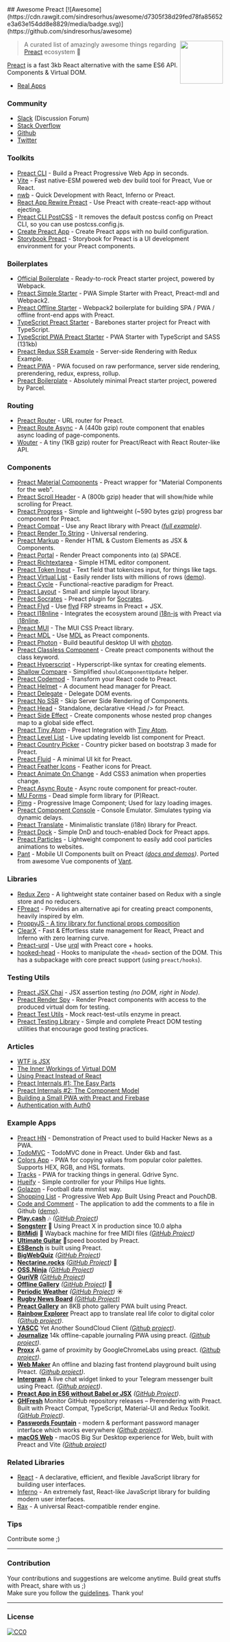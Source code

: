 <div class="github-widget" data-repo="preactjs/awesome-preact"></div>
<script async src="https://pagead2.googlesyndication.com/pagead/js/adsbygoogle.js"></script><ins class="adsbygoogle" style="display:block" data-ad-client="ca-pub-6890694312814945" data-ad-slot="5473692530" data-ad-format="auto"  data-full-width-responsive="true"></ins><script>(adsbygoogle = window.adsbygoogle || []).push({});</script>
## Awesome Preact [![Awesome](https://cdn.rawgit.com/sindresorhus/awesome/d7305f38d29fed78fa85652e3a63e154dd8e8829/media/badge.svg)](https://github.com/sindresorhus/awesome)

[<img src="https://rawgit.com/ooade/awesome-preact/master/preact-logo.svg" align="right" width="100">](https://preactjs.com)

> A curated list of amazingly awesome things regarding [Preact](https://github.com/developit/preact) ecosystem :star2:

[Preact](https://github.com/developit/preact) is a fast 3kb React alternative with the same ES6 API. Components & Virtual DOM.

- [Real Apps](https://preactjs.com/about/we-are-using)

### Community
- [Slack](https://preact-slack.now.sh) (Discussion Forum)
- [Stack Overflow](https://stackoverflow.com/questions/tagged/preact)
- [Github](https://github.com/developit/preact)
- [Twitter](https://twitter.com/preactjs)

### Toolkits
- [Preact CLI](https://github.com/developit/preact-cli) - Build a Preact Progressive Web App in seconds.
- [Vite](https://github.com/vitejs/vite) - Fast native-ESM powered web dev build tool for Preact, Vue or React.
- [nwb](https://github.com/insin/nwb) - Quick Development with React, Inferno or Preact.
- [React App Rewire Preact](https://github.com/timarney/react-app-rewired) - Use Preact with create-react-app without ejecting.
- [Preact CLI PostCSS](https://github.com/SaraVieira/preact-cli-postcss) - It removes the default postcss config on Preact CLI, so you can use postcss.config.js.
- [Create Preact App](https://github.com/just-boris/create-preact-app) - Create Preact apps with no build configuration.
- [Storybook Preact](https://github.com/storybooks/storybook/tree/next/app/preact) - Storybook for Preact is a UI development environment for your Preact components.

### Boilerplates
- [Official Boilerplate](https://github.com/developit/preact-boilerplate) - Ready-to-rock Preact starter project, powered by Webpack.
- [Preact Simple Starter](https://github.com/ooade/PreactSimpleStarter) - PWA Simple Starter with Preact, Preact-mdl and Webpack2.
- [Preact Offline Starter](https://github.com/lukeed/preact-starter) - Webpack2 boilerplate for building SPA / PWA / offline front-end apps with Preact.
- [TypeScript Preact Starter](https://github.com/nickytonline/ts-preact-starter) - Barebones starter project for Preact with TypeScript.
- [TypeScript PWA Preact Starter](https://github.com/bmitchinson/preact-typescript-pwa-starter) - PWA Starter with TypeScript and SASS (131kb)
- [Preact Redux SSR Example](https://github.com/csbun/preact-redux-ssr-example) - Server-side Rendering with Redux Example.
- [Preact PWA](https://github.com/ezekielchentnik/preact-pwa) - PWA focused on raw performance, server side rendering, prerendering, redux, express, rollup.
- [Preact Boilerplate](https://github.com/therealparmesh/preact-boilerplate) - Absolutely minimal Preact starter project, powered by Parcel.

### Routing
- [Preact Router](https://github.com/developit/preact-router) - URL router for Preact.
- [Preact Route Async](https://github.com/mjanssen/preact-route-async) - A (440b gzip) route component that enables async loading of page-components.
- [Wouter](https://github.com/molefrog/wouter) - A tiny (1KB gzip) router for Preact/React with React Router-like API.

### Components
- [Preact Material Components](https://github.com/prateekbh/preact-material-components) - Preact wrapper for "Material Components for the web".
- [Preact Scroll Header](https://github.com/lukeed/preact-scroll-header) - A (800b gzip) header that will show/hide while scrolling for Preact.
- [Preact Progress](https://github.com/lukeed/preact-progress) - Simple and lightweight (~590 bytes gzip) progress bar component for Preact.
- [Preact Compat](https://git.io/preact-compat) - Use any React library with Preact *([full example](http://git.io/preact-compat-example))*.
- [Preact Render To String](https://git.io/preact-render-to-string) - Universal rendering.
- [Preact Markup](https://git.io/preact-markup) - Render HTML & Custom Elements as JSX & Components.
- [Preact Portal](https://git.io/preact-portal) - Render Preact components into (a) SPACE.
- [Preact Richtextarea](https://git.io/preact-richtextarea) - Simple HTML editor component.
- [Preact Token Input](https://github.com/developit/preact-token-input) - Text field that tokenizes input, for things like tags.
- [Preact Virtual List](https://github.com/developit/preact-virtual-list) - Easily render lists with millions of rows ([demo](https://jsfiddle.net/developit/qqan9pdo/)).
- [Preact Cycle](https://git.io/preact-cycle) - Functional-reactive paradigm for Preact.
- [Preact Layout](https://download.github.io/preact-layout/) - Small and simple layout library.
- [Preact Socrates](https://github.com/matthewmueller/preact-socrates) - Preact plugin for [Socrates](http://github.com/matthewmueller/socrates).
- [Preact Flyd](https://github.com/xialvjun/preact-flyd) - Use [flyd](https://github.com/paldepind/flyd) FRP streams in Preact + JSX.
- [Preact I18nline](https://github.com/download/preact-i18nline) - Integrates the ecosystem around [i18n-js](https://github.com/everydayhero/i18n-js) with Preact via [i18nline](https://github.com/download/i18nline).
- [Preact MUI](https://git.io/v1aVO) - The MUI CSS Preact library.
- [Preact MDL](https://git.io/preact-mdl) - Use [MDL](https://getmdl.io) as Preact components.
- [Preact Photon](https://git.io/preact-photon) - Build beautiful desktop UI with [photon](http://photonkit.com).
- [Preact Classless Component](https://github.com/ld0rman/preact-classless-component) - Create preact components without the class keyword.
- [Preact Hyperscript](https://github.com/queckezz/preact-hyperscript) - Hyperscript-like syntax for creating elements.
- [Shallow Compare](https://github.com/tkh44/shallow-compare) - Simplified `shouldComponentUpdate` helper.
- [Preact Codemod](https://github.com/vutran/preact-codemod) - Transform your React code to Preact.
- [Preact Helmet](https://github.com/download/preact-helmet) - A document head manager for Preact.
- [Preact Delegate](https://github.com/NekR/preact-delegate) - Delegate DOM events.
- [Preact No SSR](https://github.com/gufsky/preact-no-ssr) - Skip Server Side Rendering of Components.
- [Preact Head](https://github.com/matthewmueller/preact-head) - Standalone, declarative \<Head /\> for Preact.
- [Preact Side Effect](https://github.com/ooade/preact-side-effect) - Create components whose nested prop changes map to a global side effect.
- [Preact Tiny Atom](https://github.com/KwanMan/preact-tiny-atom) - Preact Integration with [Tiny Atom](https://github.com/qubitproducts/tiny-atom).
- [Preact Level List](https://github.com/juliangruber/preact-level-list) - Live updating leveldb list component for Preact.
- [Preact Country Picker](https://github.com/bboydflo/flagstrap-preact) - Country picker based on bootstrap 3 made for Preact.
- [Preact Fluid](https://github.com/ajainvivek/preact-fluid) - A minimal UI kit for Preact.
- [Preact Feather Icons](https://github.com/ForsakenHarmony/preact-feather) - Feather icons for Preact.
- [Preact Animate On Change](https://github.com/Sobesednik/preact-animate-on-change) - Add CSS3 animation when properties change.
- [Preact Async Route](https://github.com/prateekbh/preact-async-route) - Async route component for preact-router.
- [MU Forms](https://github.com/mobiushorizons/mu-forms) - Dead simple form library for (P)React.
- [Pimg](https://github.com/ooade/pimg) - Progressive Image Component; Used for lazy loading images.
- [Preact Component Console](https://github.com/haensl/preact-component-console) - Console Emulator. Simulates typing via dynamic delays.
- [Preact Translate](https://github.com/DenysVuika/preact-translate) - Minimalistic translate (i18n) library for Preact.
- [Preact Dock](https://github.com/TimDaub/preact-touchable-dock) - Simple DnD and touch-enabled Dock for Preact apps.
- [Preact Particles](https://github.com/matteobruni/tsparticles#preact) - Lightweight component to easily add cool particles animations to websites.
- [Pant](https://github.com/webyom/pant) - Mobile UI Components built on Preact *([docs and demos](https://webyom.github.io/pant))*. Ported from awesome Vue components of [Vant](https://github.com/youzan/vant).

### Libraries
- [Redux Zero](https://github.com/concretesolutions/redux-zero) - A lightweight state container based on Redux with a single store and no reducers.
- [FPreact](https://github.com/UnwrittenFun/fpreact) - Provides an alternative api for creating preact components, heavily inspired by elm.
- [ProppyJS - A tiny library for functional props composition](https://proppyjs.com)
- [ClearX](https://github.com/Autodesk/clearx) - Fast & Effortless state management for React, Preact and Inferno with zero learning curve.
- [Preact-urql](https://github.com/FormidableLabs/urql/tree/master/packages/preact-urql) - Use [urql](https://github.com/FormidableLabs/urql) with Preact core + hooks.
- [hooked-head](https://github.com/JoviDeCroock/hooked-head) - Hooks to manipulate the `<head>` section of the DOM. This has a subpackage with core preact support (using `preact/hooks`).

### Testing Utils
- [Preact JSX Chai](https://git.io/preact-jsx-chai) - JSX assertion testing _(no DOM, right in Node)_.
- [Preact Render Spy](https://github.com/mzgoddard/preact-render-spy) - Render Preact components with access to the produced virtual dom for testing.
- [Preact Test Utils](https://github.com/windyGex/preact-test-utils) - Mock react-test-utils enzyme in preact.
- [Preact Testing Library](https://github.com/antoaravinth/preact-testing-library) - Simple and complete Preact DOM testing utilities that encourage good testing practices.

### Articles
- [WTF is JSX](https://jasonformat.com/wtf-is-jsx/)
- [The Inner Workings of Virtual DOM](https://medium.com/@rajaraodv/the-inner-workings-of-virtual-dom-666ee7ad47cf)
- [Using Preact Instead of React](https://medium.com/@rajaraodv/using-preact-instead-of-react-70f40f53107c)
- [Preact Internals #1: The Easy Parts](https://medium.com/@asolove/preact-internals-1-the-easy-parts-3a081fa36205#.twnc3doig)
- [Preact Internals #2: The Component Model](https://medium.com/@asolove/preact-internals-2-the-component-model-36a05e32957b#.8zyec2y9v)
- [Building a Small PWA with Preact and Firebase](https://dandenney.com/posts/front-end-dev/building-a-small-pwa-with-preact-and-firebase)
- [Authentication with Auth0](https://auth0.com/blog/preact-authentication-tutorial)

### Example Apps
- [Preact HN](https://github.com/kristoferbaxter/preact-hn) - Demonstration of Preact used to build Hacker News as a PWA.
- [TodoMVC](https://github.com/developit/preact-todomvc) - TodoMVC done in Preact. Under 6kb and fast.
- [Colors App](https://github.com/lukeed/colors-app) - PWA for copying values from popular color palettes. Supports HEX, RGB, and HSL formats.
- [Tracks](https://github.com/jordic/tracks_preact/) - PWA for tracking things in general. Gdrive Sync.
- [Hueify](https://github.com/kvartborg/hueify) - Simple controller for your Philips Hue lights.
- [Golazon](https://github.com/sobstel/golazon) - Football data mnmlist way.
- [Shopping List](https://github.com/ibm-watson-data-lab/shopping-list-preact-pouchdb) - Progressive Web App Built Using Preact and PouchDB.
- [Code and Comment](https://github.com/code-and-comment/code-and-comment) - The application to add the comments to a file in Github ([demo](https://code-and-comment.github.io/code-and-comment/)).
- [**Play.cash**](https://play.cash) :notes: _([GitHub Project](https://github.com/feross/play.cash))_
- [**Songsterr**](https://www.songsterr.com) 🎼 Using Preact X in production since 10.0 alpha
- [**BitMidi**](https://bitmidi.com/) 🎹 Wayback machine for free MIDI files _([GitHub Project](https://github.com/feross/bitmidi.com))_
- [**Ultimate Guitar**](https://www.ultimate-guitar.com) 🎸speed boosted by Preact.
- [**ESBench**](http://esbench.com) is built using Preact.
- [**BigWebQuiz**](https://bigwebquiz.com) _([GitHub Project](https://github.com/jakearchibald/big-web-quiz))_
- [**Nectarine.rocks**](http://nectarine.rocks) _([GitHub Project](https://github.com/developit/nectarine))_ :peach:
- [**OSS.Ninja**](https://oss.ninja) _([GitHub Project](https://github.com/developit/oss.ninja))_
- [**GuriVR**](https://gurivr.com) _([GitHub Project](https://github.com/opennewslabs/guri-vr))_
- [**Offline Gallery**](https://use-the-platform.com/offline-gallery/) _([GitHub Project](https://github.com/vaneenige/offline-gallery/))_ :balloon:
- [**Periodic Weather**](https://use-the-platform.com/periodic-weather/) _([GitHub Project](https://github.com/vaneenige/periodic-weather/))_ :sunny:
- [**Rugby News Board**](http://nbrugby.com) _[(GitHub Project)](https://github.com/rugby-board/rugby-board-node)_
- [**Preact Gallery**](https://preact.gallery/) an 8KB photo gallery PWA built using Preact.
- [**Rainbow Explorer**](https://use-the-platform.com/rainbow-explorer/) Preact app to translate real life color to digital color _([Github project](https://github.com/vaneenige/rainbow-explorer))_.
- [**YASCC**](https://carlosqsilva.github.io/YASCC/#/) Yet Another SoundCloud Client _([Github project](https://github.com/carlosqsilva/YASCC))_.
- [**Journalize**](https://preact-journal.herokuapp.com/) 14k offline-capable journaling PWA using preact. _([Github project](https://github.com/jpodwys/preact-journal))_.
- [**Proxx**](https://proxx.app) A game of proximity by GoogleChromeLabs using preact. _([Github project](https://github.com/GoogleChromeLabs/proxx))_.
- [**Web Maker**](https://webmaker.app) An offline and blazing fast frontend playground built using Preact. _([Github project](https://github.com/chinchang/web-maker))_.
- [**Intergram**](https://www.intergram.xyz) A live chat widget linked to your Telegram messenger built using Preact. _([Github project](https://github.com/idoco/intergram))_.
- [**Preact App in ES6 without Babel or JSX**](https://vanilla-preact.surge.sh) _([GitHub Project](https://github.com/safdarjamal/vanilla-preact/))_.
- [**GHFresh**](https://code2k.github.io/ghfresh/) Monitor GitHub repository releases – Prerendering with Preact. Built with Preact Compat, TypeScript, Material-UI and Redux Toolkit. _([GitHub Project](https://github.com/code2k/ghfresh))_.
- [**Passwords Fountain**](https://passwords-fountain.com/) - modern & performant password manager interface which works everywhere _([Github project](https://github.com/kolodziejczakM/passwords-fountain))_.
- [**macOS Web**](https://macos.now.sh) - macOS Big Sur Desktop experience for Web, built with Preact and Vite _([Github project](https://github.com/PuruVJ/macos-web))_

### Related Libraries
- [React](https://github.com/facebook/react) - A declarative, efficient, and flexible JavaScript library for building user interfaces.
- [Inferno](https://github.com/infernojs/inferno) - An extremely fast, React-like JavaScript library for building modern user interfaces.
- [Rax](https://github.com/alibaba/rax) - A universal React-compatible render engine.

### Tips
Contribute some ;)

---
### Contribution
Your contributions and suggestions are welcome anytime. Build great stuffs with Preact, share with us ;) <br/>
Make sure you follow the [guidelines](https://github.com/preactjs/awesome-preact/blob/master//contributing.md). Thank you!

---
### License
[![CC0](http://mirrors.creativecommons.org/presskit/buttons/88x31/svg/cc-zero.svg)](http://creativecommons.org/publicdomain/zero/1.0/)